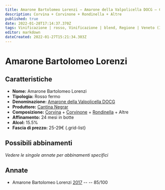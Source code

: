 ```yaml
---
title: Amarone Bartolomeo Lorenzi – Amarone della Valpolicella DOCG – Cantina Negrar – Veneto (IT) – 25-29€ – 3★
description: Corvina + Corvinone + Rondinella + Altre
published: true
date: 2022-01-28T17:14:37.370Z
tags: Vinificazione | rosso, Vinificazione | blend, Regione | Veneto (IT), Vinificazione | fermo, Valutazioni | 3 stelle, Prezzi | 25-29€, Vitigni | Corvina, Vitigni | Rondinella, Vitigni | Corvinone
editor: markdown
dateCreated: 2022-01-27T15:21:34.303Z
---
```


# Amarone Bartolomeo Lorenzi

## Caratteristiche
- **Nome:** <span class="nome">Amarone Bartolomeo Lorenzi</span>
- **Tipologia:** Rosso fermo
- **Denominazione:** <span class="denominazione">[Amarone della Valpolicella DOCG](/denominazioni/Italia/Veneto/DOCG/Amarone-della-Valpolicella)</span>
- **Produttore:** <span class="cantina">[Cantina Negrar](/produttori/Italia/Veneto/Cantina-Negrar)</span> 
- **Composizione:** [Corvina](/vitigni/Italia/bacca-nera/corvina) + [Corvinone](/vitigni/Italia/bacca-nera/corvinone) + [Rondinella](/vitigni/Italia/bacca-nera/rondinella) + Altre
- **Affinamento:** 24 mesi in botte
- **Alcol:** 15.5%
- **Fascia di prezzo:** 25-29€
{.grid-list}

## Possibili abbinamenti
*Vedere le singole annate per abbinamenti specifici*

## Annate
- Amarone Bartolomeo Lorenzi [2017](vini/Italia/Veneto/Cantina-Negrar/Amarone-Bartolomeo-Lorenzi/2017) -- <span class="star-3"></span> -- 85/100